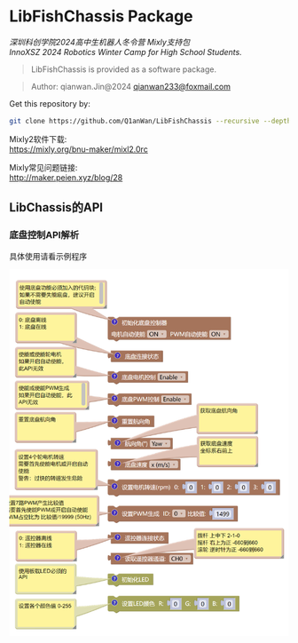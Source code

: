 <!--
 * @Description: 
 * @Author: qianwan
 * @Date: 2024-01-28 16:46:27
 * @LastEditTime: 2024-01-28 17:23:04
 * @LastEditors: qianwan
-->
# LibFishChassis Package
*深圳科创学院2024高中生机器人冬令营 Mixly支持包*   
*InnoXSZ 2024 Robotics Winter Camp for High School Students.* 

> LibFishChassis is provided as a software package.

>Author: qianwan.Jin@2024
qianwan233@foxmail.com


Get this repository by:   
```bash                                     
git clone https://github.com/Q1anWan/LibFishChassis --recursive --depth=1
```

Mixly2软件下载:     
https://mixly.org/bnu-maker/mixl2.0rc   

Mixly常见问题链接:      
http://maker.peien.xyz/blog/28   
 


## LibChassis的API
### 底盘控制API解析

具体使用请看示例程序

![Mixly2 API](doc/API_Sample.png "Figure 1 API About Chassis")

